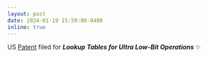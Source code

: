 ```yaml
---
layout: post
date: 2024-01-19 15:59:00-0400
inline: true
---
```


US <a href="https://patents.google.com/patent/US20240249121A1/en">Patent</a> filed for <B><I>Lookup Tables for Ultra Low-Bit Operations</I></B> :sparkles:
